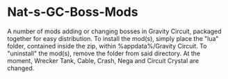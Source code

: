 # Nat-s-GC-Boss-Mods
A number of mods adding or changing bosses in Gravity Circuit, packaged together for easy distribution.
To install the mod(s), simply place the "lua" folder, contained inside the zip, within %appdata%/Gravity Circuit. To "uninstall" the mod(s), remove the folder from said directory.
At the moment, Wrecker Tank, Cable, Crash, Nega and Circuit Crystal are changed.
